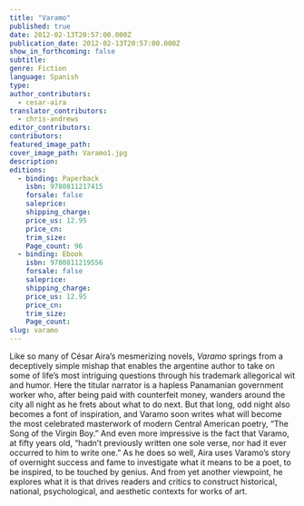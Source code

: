 ```yaml
---
title: "Varamo"
published: true
date: 2012-02-13T20:57:00.000Z
publication_date: 2012-02-13T20:57:00.000Z
show_in_forthcoming: false
subtitle:
genre: Fiction
language: Spanish
type:
author_contributors:
  - cesar-aira
translator_contributors:
  - chris-andrews
editor_contributors:
contributors:
featured_image_path:
cover_image_path: Varamo1.jpg
description:
editions:
  - binding: Paperback
    isbn: 9780811217415
    forsale: false
    saleprice:
    shipping_charge:
    price_us: 12.95
    price_cn:
    trim_size:
    Page_count: 96
  - binding: Ebook
    isbn: 9780811219556
    forsale: false
    saleprice:
    shipping_charge:
    price_us: 12.95
    price_cn:
    trim_size:
    Page_count:
slug: varamo
---
```


Like so many of César Aira’s mesmerizing novels, _Varamo_ springs from a deceptively simple mishap that enables the argentine author to take on some of life’s most intriguing questions through his trademark allegorical wit and humor. Here the titular narrator is a hapless Panamanian government worker who, after being paid with counterfeit money, wanders around the city all night as he frets about what to do next. But that long, odd night also becomes a font of inspiration, and Varamo soon writes what will become the most celebrated masterwork of modern Central American poetry, “The Song of the Virgin Boy.” And even more impressive is the fact that Varamo, at fifty years old, “hadn’t previously written one sole verse, nor had it ever occurred to him to write one.” As he does so well, Aira uses Varamo’s story of overnight success and fame to investigate what it means to be a poet, to be inspired, to be touched by genius. And from yet another viewpoint, he explores what it is that drives readers and critics to construct historical, national, psychological, and aesthetic contexts for works of art.

